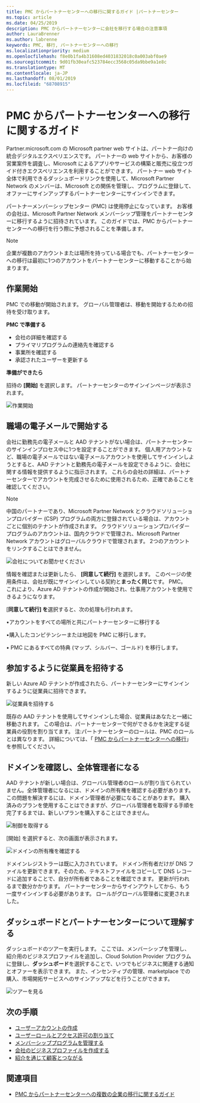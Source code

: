 ```yaml
---
title: PMC からパートナーセンターへの移行に関するガイド |パートナーセンター
ms.topic: article
ms.date: 04/25/2019
description: PMC からパートナーセンターに会社を移行する場合の注意事項
author: LauraBrenner
ms.author: labrenne
keywords: PMC, 移行, パートナーセンターへの移行
ms.localizationpriority: medium
ms.openlocfilehash: f8e0b1fa4b31608ed4031832018c0a003abf0ae9
ms.sourcegitcommit: 9d01fb30eafc523784ecc3568c05da9bbe9a1e8c
ms.translationtype: MT
ms.contentlocale: ja-JP
ms.lasthandoff: 08/01/2019
ms.locfileid: "68708915"
---
```

# <a name="guide-to-migrating-from-pmc-to-partner-center"></a>PMC からパートナーセンターへの移行に関するガイド

Partner.microsoft.com の Microsoft partner web サイトは、パートナー向けの統合デジタルエクスペリエンスです。 パートナーの web サイトから、お客様の営業案件を調査し、Microsoft によるアプリやサービスの構築と販売に役立つガイド付きエクスペリエンスを利用することができます。 パートナー web サイト全体で利用できるダッシュボードリンクを使用して、Microsoft Partner Network のメンバーは、Microsoft との関係を管理し、プログラムに登録して、オファーにサインアップするパートナーセンターにサインインできます。 

パートナーメンバーシップセンター (PMC) は使用停止になっています。 お客様の会社は、Microsoft Partner Network メンバーシップ管理をパートナーセンターに移行するように招待されています。 このガイドでは、PMC からパートナーセンターへの移行を行う際に予想されることを準備します。

>[!Note]
>企業が複数のアカウントまたは場所を持っている場合でも、パートナーセンターへの移行は最初に1つのアカウントをパートナーセンターに移動することから始まります。

## <a name="get-started"></a>作業開始

PMC での移動が開始されます。 グローバル管理者は、移動を開始するための招待を受け取ります。 

**PMC で準備する**
- 会社の詳細を確認する 
- プライマリプログラムの連絡先を確認する 
- 事業所を確認する
- 承認されたユーザーを更新する

**準備ができたら**

招待の **[開始]** を選択します。 パートナーセンターのサインインページが表示されます。

![作業開始](images/migration/getstarted.jpg)

## <a name="start-with-your-work-email"></a>職場の電子メールで開始する

会社に勤務先の電子メールと AAD テナントがない場合は、パートナーセンターのサインインプロセス中に1つを設定することができます。 個人用アカウントなど、職場の電子メールではない電子メールアカウントを使用してサインインしようとすると、AAD テナントと勤務先の電子メールを設定できるように、会社に関する情報を提供するように指示されます。
これらの会社の詳細は、パートナーセンターでアカウントを完成させるために使用されるため、正確であることを確認してください。

>[!Note]
>中国のパートナーであり、Microsoft Partner Network とクラウドソリューションプロバイダー (CSP) プログラムの両方に登録されている場合は、アカウントごとに個別のテナントが作成されます。 クラウドソリューションプロバイダープログラムのアカウントは、国内クラウドで管理され、Microsoft Partner Network アカウントはグローバルクラウドで管理されます。 2つのアカウントをリンクすることはできません。

![会社についてお聞かせください](images/migration/newtellusabout.png)

情報を確認または更新したら、 **[同意して続行]** を選択します。
このページの使用条件は、会社が既にサインインしている契約と**まったく同じ**です。 PMC。  
これにより、Azure AD テナントの作成が開始され、仕事用アカウントを使用できるようになります。

[**同意して続行] を**選択すると、次の処理も行われます。

•アカウントをすべての場所と共にパートナーセンターに移行する

•購入したコンピテンシーまたは地図を PMC に移行します。

• PMC にあるすべての特典 (マップ、シルバー、ゴールド) を移行します。

## <a name="invite-employees-to-join-you"></a>参加するように従業員を招待する

新しい Azure AD テナントが作成されたら、パートナーセンターにサインインするように従業員に招待できます。

![従業員を招待する](images/migration/invite.png)


既存の AAD テナントを使用してサインインした場合、従業員はあなたと一緒に移動されます。 この場合は、パートナーセンターで何ができるかを決定する従業員の役割を割り当てます。 注:パートナーセンターのロールは、PMC のロールとは異なります。 詳細については、「 [PMC からパートナーセンターへの移行](move-pmc-pc-map.md)」を参照してください。

## <a name="verify-your-domain-and-become-a-global-admin"></a>ドメインを確認し、全体管理者になる  

AAD テナントが新しい場合は、グローバル管理者のロールが割り当てられていません。全体管理者になるには、ドメインの所有権を確認する必要があります。 この問題を解決するには、ドメイン管理者が必要になることがあります。 購入済みのプランを使用することはできますが、グローバル管理者を取得する手順を完了するまでは、新しいプランを購入することはできません。 

![制御を取得する](images/migration/takecontrol.png)

[開始] を選択すると、次の画面が表示されます。

![ドメインの所有権を確認する](images/migration/verifytxt.png)

ドメインレジストラーは既に入力されています。 ドメイン所有者だけが DNS ファイルを更新できます。そのため、テキストファイルをコピーして DNS レコードに追加することで、自分が所有者であることを確認できます。 更新が行われるまで数分かかります。 パートナーセンターからサインアウトしてから、もう一度サインインする必要があります。 ロールがグローバル管理者に変更されました。 


## <a name="get-acquainted-with-your-dashboard-and-partner-center"></a>ダッシュボードとパートナーセンターについて理解する

ダッシュボードのツアーを実行します。 ここでは、メンバーシップを管理し、紹介用のビジネスプロファイルを追加し、Cloud Solution Provider プログラムに登録し、**ダッシュボード**を選択することで、いつでもビジネスに関連する通知とオファーを表示できます。 また、インセンティブの管理、marketplace での購入、市場開拓サービスへのサインアップなどを行うことができます。  

![ツアーを見る](images/migration/fre.png)

## <a name="next-steps"></a>次の手順

- [ユーザーアカウントの作成](create-user-accounts-and-set-permissions.md)
- [ユーザーロールとアクセス許可の割り当て](permissions-overview.md)
- [メンバーシッププログラムを管理する](renew-mpn-offers.md)
- [会社のビジネスプロファイルを作成する](create-a-marketing-profile.md)
- [紹介を通じて顧客とつながる](responding-to-referrals.md)

## <a name="see-also"></a>関連項目

- [PMC からパートナーセンターへの複数の企業の移行に関するガイド](move-multiple-companies.md)
